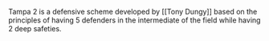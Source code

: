 Tampa 2 is a defensive scheme developed by [[Tony Dungy]] based on the principles of having 5 defenders in the intermediate of the field while having 2 deep safeties. 